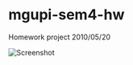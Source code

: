 # mgupi-sem4-hw
Homework project 2010/05/20

![Screenshot](https://cloud.githubusercontent.com/assets/3757084/11062425/ea70ca2e-87bf-11e5-8688-f6f3e497f0b4.png)
